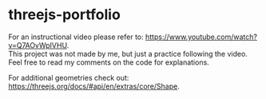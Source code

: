 # threejs-portfolio

For an instructional video please refer to: https://www.youtube.com/watch?v=Q7AOvWpIVHU.  
This project was not made by me, but just a practice following the video.  
Feel free to read my comments on the code for explanations.  

For additional geometries check out: https://threejs.org/docs/#api/en/extras/core/Shape.
